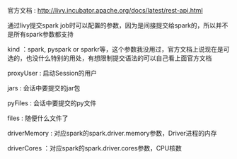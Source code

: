 官方文档 : http://livy.incubator.apache.org/docs/latest/rest-api.html

通过livy提交spark job时可以配置的参数，因为是间接提交给spark的，所以并不是所有spark参数都支持

kind ：spark, pyspark or sparkr等，这个参数我没用过，官方文档上说现在是可选的，也没什么特别的用处，有想限制提交语法的可以自己看上面官方文档

proxyUser : 启动Session的用户

jars : 会话中要提交的jar包

pyFiles : 会话中要提交的py文件

files : 随便什么文件了

driverMemory : 对应spark的spark.driver.memory参数，Driver进程的内存

driverCores ：对应spark的spark.driver.cores参数，CPU核数
